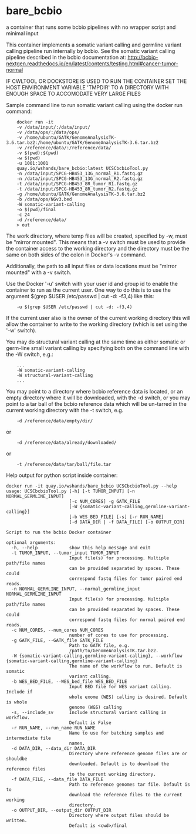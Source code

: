 # bare_bcbio
a container that runs some bcbio pipelines with no wrapper script and minimal input

This container implements a somatic variant calling and germline variant calling pipeline run internally by bcbio. See the somatic variant calling pipeline described in the bcbio documentation at:
http://bcbio-nextgen.readthedocs.io/en/latest/contents/testing.html#cancer-tumor-normal

IF CWLTOOL OR DOCKSTORE IS USED TO RUN THE CONTAINER SET THE HOST ENVIRONMENT VARIABLE 'TMPDIR' TO A DIRECTORY WITH ENOUGH SPACE TO ACCOMODATE VERY LARGE FILES


Sample command line to run somatic variant calling using the docker run command: 
```
    docker run -it 
    -v /data/input/:/data/input/ 
    -v /data/ops/:/data/ops/ 
    -v /home/ubuntu/GATK/GenomeAnalysisTK-3.6.tar.bz2:/home/ubuntu/GATK/GenomeAnalysisTK-3.6.tar.bz2 
    -v /reference/data/:/reference/data/ 
    -v $(pwd):$(pwd) 
    -w $(pwd) 
    -u 1001:1001 
    quay.io/wshands/bare_bcbio:latest UCSCbcbioTool.py 
    -n /data/input/SPCG-HB453_13G_normal_R1.fastq.gz 
    -n /data/input/SPCG-HB453_13G_normal_R2.fastq.gz 
    -t /data/input/SPCG-HB453_8R_tumor_R1.fastq.gz 
    -t /data/input/SPCG-HB453_8R_tumor_R2.fastq.gz 
    -g /home/ubuntu/GATK/GenomeAnalysisTK-3.6.tar.bz2 
    -b /data/ops/NGv3.bed 
    -W somatic-variant-calling 
    -o $(pwd)/final 
    -c 24 
    -d /reference/data/ 
    > out
```
The work directory, where temp files will be created, specified by -w, must be "mirror mounted". This means that a -v switch must be used to provide the container access to the working directory and the directory must be the same on both sides of the colon in Docker's -v command.

Additionally, the path to all input files or data locations must be "mirror mounted" with a -v switch.

Use the Docker '-u' switch with your user id and group id to enable the container to run as the current user. One way to do this is to use the argument $(grep $USER /etc/passwd | cut -d: -f3,4) like this:
```
    -u $(grep $USER /etc/passwd | cut -d: -f3,4)
```
If the current user also is the owner of the current working directory this will allow the container to write to the working directory (which is set using the '-w' switch).

You may do structural variant calling at the same time as either somatic or germ-line small variant calling by specifying both on the command line with the -W switch, e.g.:
```
    ...
    -W somatic-variant-calling 
    -W structural-variant-calling 
    ...
```
You may point to a directory where bcbio reference data is located, or an empty directory where it will be downloaded, with the -d switch, or you may point to a tar ball of the bcbio reference data which will be un-tarred in the current working directory with the -t switch, e.g.
```
    -d /reference/data/empty/dir/
```
or
```
    -d /reference/data/already/downloaded/
```
or
```
    -t /reference/data/tar/ball/file.tar
```
Help output for python script inside container:
```
docker run -it quay.io/wshands/bare_bcbio UCSCbcbioTool.py --help
usage: UCSCbcbioTool.py [-h] [-t TUMOR_INPUT] [-n NORMAL_GERMLINE_INPUT]
                        [-c NUM_CORES] -g GATK_FILE
                        [-W {somatic-variant-calling,germline-variant-calling}]
                        [-b WES_BED_FILE] [-s] [-r RUN_NAME]
                        [-d DATA_DIR | -f DATA_FILE] [-o OUTPUT_DIR]

Script to run the bcbio Docker container

optional arguments:
  -h, --help            show this help message and exit
  -t TUMOR_INPUT, --tumor_input TUMOR_INPUT
                        Input file(s) for processing. Multiple path/file names
                        can be provided separated by spaces. These could
                        correspond fastq files for tumor paired end reads.
  -n NORMAL_GERMLINE_INPUT, --normal_germline_input NORMAL_GERMLINE_INPUT
                        Input file(s) for processing. Multiple path/file names
                        can be provided separated by spaces. These could
                        correspond fastq files for normal paired end reads.
  -c NUM_CORES, --num_cores NUM_CORES
                        number of cores to use for processing.
  -g GATK_FILE, --GATK_file GATK_FILE
                        Path to GATK file, e.g.
                        /path/to/GenomeAnalysisTK.tar.bz2.
  -W {somatic-variant-calling,germline-variant-calling}, --workflow {somatic-variant-calling,germline-variant-calling}
                        The name of the workflow to run. Default is somatic
                        variant calling.
  -b WES_BED_FILE, --WES_bed_file WES_BED_FILE
                        Input BED file for WES variant calling. Include if
                        whole exome (WES) calling is desired. Default is whole
                        genome (WGS) calling
  -s, --include_sv      Include structural variant calling in workflow.
                        Default is False
  -r RUN_NAME, --run_name RUN_NAME
                        Name to use for batching samples and intermediate file
                        names.
  -d DATA_DIR, --data_dir DATA_DIR
                        Directory where reference genome files are or shouldbe
                        downloaded. Default is to download the reference files
                        to the current working directory.
  -f DATA_FILE, --data_file DATA_FILE
                        Path to reference genomes tar file. Default is to
                        download the reference files to the current working
                        directory.
  -o OUTPUT_DIR, --output_dir OUTPUT_DIR
                        Directory where output files should be written.
                        Default is <cwd>/final
```
